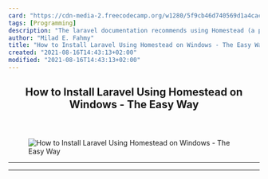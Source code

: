 ```yaml
---
card: "https://cdn-media-2.freecodecamp.org/w1280/5f9cb46d740569d1a4cacfb2.jpg"
tags: [Programming]
description: "The laravel documentation recommends using Homestead (a pre-p"
author: "Milad E. Fahmy"
title: "How to Install Laravel Using Homestead on Windows - The Easy Way"
created: "2021-08-16T14:43:13+02:00"
modified: "2021-08-16T14:43:13+02:00"
---
```

<div class="site-wrapper">
<main id="site-main" class="site-main outer">
<div class="inner">
<article class="post-full post tag-programming tag-tech tag-startup tag-self-improvement tag-life-lessons ">
<header class="post-full-header">
<h1 class="post-full-title">How to Install Laravel Using Homestead on Windows - The Easy Way</h1>
</header>
<figure class="post-full-image">
<picture>
<source media="(max-width: 700px)" sizes="1px" srcset="data:image/gif;base64,R0lGODlhAQABAIAAAAAAAP///yH5BAEAAAAALAAAAAABAAEAAAIBRAA7 1w">
<source media="(min-width: 701px)" sizes="(max-width: 800px) 400px,
(max-width: 1170px) 700px,
1400px" srcset="https://cdn-media-2.freecodecamp.org/w1280/5f9cb46d740569d1a4cacfb2.jpg 300w,
https://cdn-media-2.freecodecamp.org/w1280/5f9cb46d740569d1a4cacfb2.jpg 600w,
https://cdn-media-2.freecodecamp.org/w1280/5f9cb46d740569d1a4cacfb2.jpg 1000w,
https://cdn-media-2.freecodecamp.org/w1280/5f9cb46d740569d1a4cacfb2.jpg 2000w">
<img onerror="this.style.display='none'" src="https://cdn-media-2.freecodecamp.org/w1280/5f9cb46d740569d1a4cacfb2.jpg" alt="How to Install Laravel Using Homestead on Windows - The Easy Way">
</picture>
</figure>
<section class="post-full-content">
<div class="post-content">
</div>
<hr>
<hr>
</section>
</article>
</div>
</main>
</div>
<!-- Google Tag Manager (noscript) -->
<!-- End Google Tag Manager (noscript) -->
